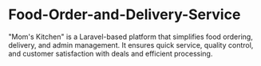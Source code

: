 # Food-Order-and-Delivery-Service
"Mom's Kitchen" is a Laravel-based platform that simplifies food ordering, delivery, and admin management. It ensures quick service, quality control, and customer satisfaction with deals and efficient processing.
